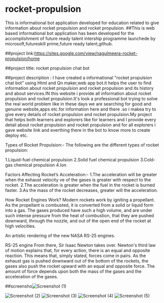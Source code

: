 # rocket-propulsion
This is informational bot application developed for education related to give information about rocket propulsion and rocket propulsion. ##This is web based informational bot application has been developed for the accomplishment of future ready talent intership programme launchede by microsoft,futureskill prime,future ready talent,github.




##project link:https://sites.google.com/view/nagulmeera-rocket-propulsion/home



##project title: rocket propulsion chat bot


##project description : I have created a informational "rocket propulsion chat bot" using Html and Qn maker,web app bot.it helps the user to find information about rocket propulsion and rocket propulsion and its history and about services.IN this website i provide all information about rocket propulsion and rocket propulsion.It's look a professional bot trying to solve the real world problem like in these days we are searching for good and genuine website,apps etc.for information here and there .so i makea try to give every details of rocket propulsion and rocket propulsion.My project that helps both learners and explorers like for learners and I provide every detail about rocket propulsion and rocket propulsion and for all explorers i gave website link and everthing there in the bot to know more to create deploy etc.





Types of Rocket Propulsion:-
The following are the different types of rocket propulsion:

1.Liquid-fuel chemical propulsion
2.Solid fuel chemical propulsion
3.Cold-gas chemical propulsion
4.Ion

Factors Affecting Rocket’s Acceleration:-
1.The acceleration will be greater when the exhaust velocity ve of the gases is greater with respect to the rocket.
2.The acceleration is greater when the fuel in the rocket is burned faster.
3.As the mass of the rocket decreases, greater will the acceleration.

How Rocket Engines Work?
Modern rockets work by igniting a propellant. As the propellant is combusted, it is converted from a solid or liquid form into a gas. The gases produced have such a high volume, and are under such intense pressure from the heat of combustion, that they are pushed downward, through the nozzle, and out of the open end of the rocket at high velocities.

An artistic rendering of the new NASA RS-25 engines.

RS-25 engine
From there, Sir Isaac Newton takes over. Newton's third law of motion explains that, for every action, there is an equal and opposite reaction. This means that, simply stated, forces come in pairs. As the exhaust gas is pushed downward out of the bottom of the rockets, the gases also push the rocket upward with an equal and opposite force. The amount of force depends upon both the mass of the gases and the acceleration of the gases.

##screensho![Screenshot (1)](https://user-images.githubusercontent.com/110275875/193400585-dba18baf-e536-47b0-aa92-7a277123d9af.png)

![Screenshot (2)](https://user-images.githubusercontent.com/110275875/193400608-03c648d3-a29d-4b8e-962a-9b6f24248d60.png)
![Screenshot (3)](https://user-images.githubusercontent.com/110275875/193400631-983a5495-42aa-4f83-8fbc-2c5175f65fc1.png)
![Screenshot (4)](https://user-images.githubusercontent.com/110275875/193400650-ac20230c-d983-4cfe-88c5-c94e00a5d644.png)
![Screenshot (5)](https://user-images.githubusercontent.com/110275875/193400669-927fcb18-7bb0-4118-86d0-82c0c3319f62.png)


